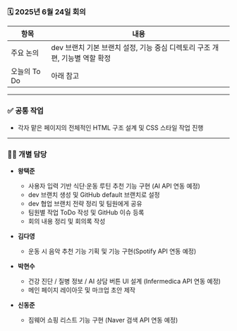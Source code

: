 ### 🗓️ 2025년 6월 24일 회의

| 항목            | 내용                                                                 |
|-----------------|----------------------------------------------------------------------|
| 주요 논의       | dev 브랜치 기본 브랜치 설정, 기능 중심 디렉토리 구조 개편, 기능별 역할 확정 |
| 오늘의 To Do    | 아래 참고                                                             |

---

### ✅ 공통 작업

- 각자 맡은 페이지의 전체적인 HTML 구조 설계 및 CSS 스타일 작업 진행

---

### 🧑‍💻 개별 담당

- **왕택준**
  - 사용자 입력 기반 식단·운동 루틴 추천 기능 구현 (AI API 연동 예정)
  - dev 브랜치 생성 및 GitHub default 브랜치로 설정
  - dev 협업 브랜치 전략 정리 및 팀원에게 공유
  - 팀원별 작업 ToDo 작성 및 GitHub 이슈 등록
  - 회의 내용 정리 및 회의록 작성

- **김다영**
  - 운동 시 음악 추천 기능 기획 및 기능 구현(Spotify API 연동 예정)

- **박현수**
  - 건강 진단 / 질병 정보 / AI 상담 버튼 UI 설계 (Infermedica API 연동 예정)
  - 메인 페이지 레이아웃 및 마크업 초안 제작

- **신동준**
  - 짐웨어 쇼핑 리스트 기능 구현 (Naver 검색 API 연동 예정)
